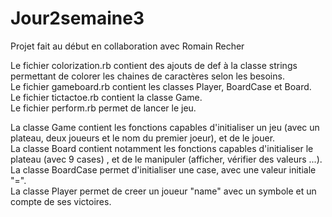 # Jour2semaine3

Projet fait au début en collaboration avec Romain Recher

Le fichier colorization.rb contient des ajouts de def à la classe strings permettant de colorer les chaines de caractères selon les besoins.</br>
Le fichier gameboard.rb contient les classes Player, BoardCase et Board.</br>
Le fichier tictactoe.rb contient la classe Game.</br>
Le fichier perform.rb permet de lancer le jeu.</br>

La classe Game contient les fonctions capables d'initialiser un jeu (avec un plateau, deux joueurs et le nom du premier joeur), et de le jouer.</br>
La classe Board contient notamment les fonctions capables d'initialiser le plateau (avec 9 cases) , et de le manipuler (afficher, vérifier des valeurs ...).</br>
La classe BoardCase permet d'initialiser une case, avec une valeur initiale "=".</br>
La classe Player permet de creer un joueur "name" avec un symbole et un compte de ses victoires.</br>
